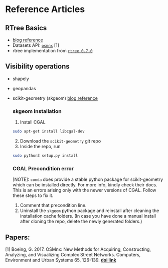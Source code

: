 # Reference Articles

## RTree Basics

- [blog reference](https://geoffboeing.com/2016/10/r-tree-spatial-index-python/)
- Datasets API: [`osmnx`](https://osmnx.readthedocs.io/en/stable/index.html) [1]
- rtree implementation from [`rtree 0.7.0`](https://toblerity.org/rtree/index.html#)

## Visibility operations

- shapely
- geopandas
- scikit-geometry (skgeom)
    [blog reference](https://wolfv.medium.com/introducing-scikit-geometry-ae1dccaad5fd)

    ### skgeom Installation
    1. Install CGAL
    ```bash
    sudo apt-get install libcgal-dev
    ```
    2. Download the `scikit-geometry` git repo
    3. Inside the repo, run
    ```bash
    sudo python3 setup.py install
    ```

    ### CGAL Precondition error

    [NOTE]: `conda` does provide a stable python package for scikit-geometry which can be installed directly. For more info, kindly check their docs.
    This is an errors arising only with the newer versions of CGAL. Follow these steps to fix it.
    1. Comment that precondition line.
    2. Uninstall the `skgeom` python package and reinstall after cleaning the installation cache folders.
    (In case you have done a manual install after cloning the repo, delete the newly generated folders.)

## Papers:

[1] Boeing, G. 2017. OSMnx: New Methods for Acquiring, Constructing, Analyzing, and Visualizing Complex Street Networks. Computers, Environment and Urban Systems 65, 126-139. **[doi link](doi:10.1016/j.compenvurbsys.2017.05.004)**